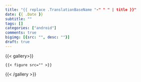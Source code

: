 ```yaml
---
title: "{{ replace .TranslationBaseName "-" " " | title }}"
date: {{ .Date }}
subtitle: ""
tags: []
categories: ["android"]
comments: true
bigimg: [{src: "", desc: ""}]
draft: true
---
```



{{< gallery>}}

	{{< figure src="" >}}

{{< /gallery >}}
